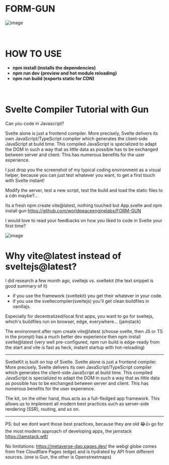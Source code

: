 # FORM-GUN

![image](https://user-images.githubusercontent.com/67427045/174142438-2128bc5a-4284-4ebb-8ed7-a4841873cf8b.png)
<br><br><br>

# HOW TO USE
 
- **npm install (installs the dependencies)**
- **npm run dev (preview and hot module reloading)**
- **npm run build (exports static for CDN)**
<br><br><br>

# Svelte Compiler Tutorial with Gun

Can you code in Javascript?

Svelte alone is just a frontend compiler. More precisely, Svelte delivers its own JavaScript/TypeScript compiler which generates the client-side JavaScript at build time. This compiled JavaScript is specialized to adapt the DOM in such a way that as little data as possible has to be exchanged between server and client. This has numerous benefits for the user experience.

I just drop you the screenshot of my typical coding environment as a visual helper, because you can just test whatever you want, to get a first touch with Svelte instant!

Modify the server, test a new script, test the build and load the static files to a cdn maybe?...

Its a fresh npm create vite@latest, nothing touched but App.svelte and npm install gun
https://github.com/worldpeaceenginelabs/FORM-GUN

I would love to read your feedbacks on how you liked to code in Svelte your first time?
<br>

![image](https://user-images.githubusercontent.com/67427045/216777654-2ba471e0-19e6-4adf-bdc5-f5adcbcb4485.png)

# Why vite@latest instead of sveltejs@latest?

I did research a few month ago, sveltejs vs. sveltekit (the text snippet is good summary of it)

- if you use the framework (sveltekit) you get their whatever in your code.
- if you use the sveltecompiler(sveltejs) you'll get clean buildfiles in vanillajs.

Especially for decentralized/local first apps, you want to go for sveltejs, which's buildfiles run on browser, edge, everywhere... (jamstack)

The environment after npm create vite@latest (choose svelte, then JS or TS in the prompt) has a much better dev experience then npm install svelte@latest (very well pre-configured, npm run build is edge-ready from the start and vite is fast as heck, instant startup with hot-reloading)

---

SvelteKit is built on top of Svelte. Svelte alone is just a frontend compiler. More precisely, Svelte delivers its own JavaScript/TypeScript compiler which generates the client-side JavaScript at build time. This compiled JavaScript is specialized to adapt the DOM in such a way that as little data as possible has to be exchanged between server and client. This has numerous benefits for the user experience.

The kit, on the other hand, thus acts as a full-fledged app framework. This allows us to implement all modern best practices such as server-side rendering (SSR), routing, and so on.

---

PS: but we dont want those best practices, because they are old 😂👍 go for the most modern approach of developing apps, the jamstack https://jamstack.wtf/

No limitations:
https://metaverse-dao.pages.dev/ the webgl globe comes from free Cloudflare Pages (edge) and is hydrated by API from different sources. (one is Gun, the other is Openstreetmaps)
